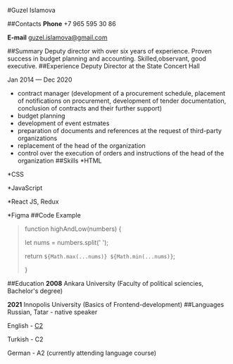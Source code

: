 #Guzel Islamova

##Contacts
**Phone** +7 965 595 30 86

**E-mail** guzel.islamova@gmail.com

##Summary
Deputy director with over six years of experience. Proven success in budget planning and accounting. Skilled,observant, 
good executive.
##Experience
Deputy Director at the State Concert Hall

Jan 2014 — Dec 2020
- contract manager (development of a procurement schedule, placement of notifications on procurement, development of tender documentation, conclusion of contracts and their further support)
- budget planning
- development of event estmates
- preparation of documents and references at the request of third-party organizations
- replacement of the head of the organization
- control over the execution of orders and instructions of the head of the organization
##Skills
*HTML

*CSS

*JavaScript

*React JS, Redux

*Figma
##Code Example
>function highAndLow(numbers) {
> 
>let nums = numbers.split(' ');
> 
>return `${Math.max(...nums)} ${Math.min(...nums)}`;
>
>}

##Education
**2008** Ankara University (Faculty of political sciencies, Bachelor's degree)

**2021** Innopolis University (Basics of Frontend-development)
##Languages
Russian, Tatar - native speaker

English - [C2](https://www.efset.org/cert/eQt18t)

Turkish - C2

German - A2 (currently attending language course)